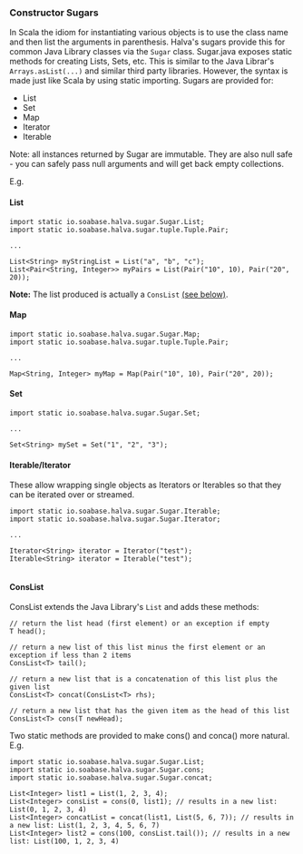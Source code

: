### Constructor Sugars

In Scala the idiom for instantiating various objects is to use the class name and then list the arguments in parenthesis. Halva's sugars provide this for common Java Library classes via the `Sugar` class. Sugar.java exposes static methods for creating Lists, Sets, etc. This is similar to the Java Librar's `Arrays.asList(...)` and similar third party libraries. However, the syntax is made just like Scala by using static importing. Sugars are provided for:

* List
* Set
* Map
* Iterator
* Iterable

Note: all instances returned by Sugar are immutable. They are also null safe - you can safely pass null arguments and will get back empty collections.

E.g.

#### List

```
import static io.soabase.halva.sugar.Sugar.List;
import static io.soabase.halva.sugar.tuple.Tuple.Pair;

...

List<String> myStringList = List("a", "b", "c");
List<Pair<String, Integer>> myPairs = List(Pair("10", 10), Pair("20", 20));
```

**Note:** The list produced is actually a `ConsList` [(see below)](#conslist).

#### Map

```
import static io.soabase.halva.sugar.Sugar.Map;
import static io.soabase.halva.sugar.tuple.Tuple.Pair;

...

Map<String, Integer> myMap = Map(Pair("10", 10), Pair("20", 20));

```

#### Set

```
import static io.soabase.halva.sugar.Sugar.Set;

...

Set<String> mySet = Set("1", "2", "3");

```

#### Iterable/Iterator

These allow wrapping single objects as Iterators or Iterables so that they can be iterated over or streamed.

```
import static io.soabase.halva.sugar.Sugar.Iterable;
import static io.soabase.halva.sugar.Sugar.Iterator;

...

Iterator<String> iterator = Iterator("test");
Iterable<String> iterator = Iterable("test");


```

#### ConsList

ConsList extends the Java Library's `List` and adds these methods:

```
// return the list head (first element) or an exception if empty
T head();

// return a new list of this list minus the first element or an exception if less than 2 items
ConsList<T> tail();

// return a new list that is a concatenation of this list plus the given list
ConsList<T> concat(ConsList<T> rhs);

// return a new list that has the given item as the head of this list
ConsList<T> cons(T newHead);
```

Two static methods are provided to make cons() and conca() more natural. E.g.

```
import static io.soabase.halva.sugar.Sugar.List;
import static io.soabase.halva.sugar.Sugar.cons;
import static io.soabase.halva.sugar.Sugar.concat;

List<Integer> list1 = List(1, 2, 3, 4);
List<Integer> consList = cons(0, list1); // results in a new list: List(0, 1, 2, 3, 4)
List<Integer> concatList = concat(list1, List(5, 6, 7)); // results in a new list: List(1, 2, 3, 4, 5, 6, 7)
List<Integer> list2 = cons(100, consList.tail()); // results in a new list: List(100, 1, 2, 3, 4)

```
